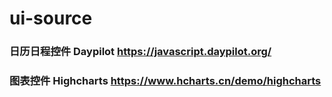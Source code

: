 # ui-source

### 日历日程控件 Daypilot   https://javascript.daypilot.org/

### 图表控件 Highcharts    https://www.hcharts.cn/demo/highcharts
